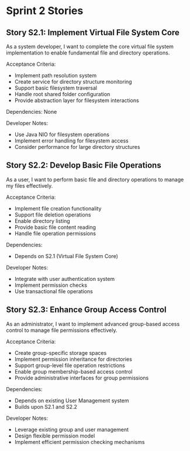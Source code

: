 # Sprint 2 Stories

## Story S2.1: Implement Virtual File System Core
As a system developer, I want to complete the core virtual file system implementation to enable fundamental file and directory operations.

Acceptance Criteria:
- Implement path resolution system
- Create service for directory structure monitoring
- Support basic filesystem traversal
- Handle root shared folder configuration
- Provide abstraction layer for filesystem interactions

Dependencies: None

Developer Notes:
- Use Java NIO for filesystem operations
- Implement error handling for filesystem access
- Consider performance for large directory structures

## Story S2.2: Develop Basic File Operations
As a user, I want to perform basic file and directory operations to manage my files effectively.

Acceptance Criteria:
- Implement file creation functionality
- Support file deletion operations
- Enable directory listing
- Provide basic file content reading
- Handle file operation permissions

Dependencies: 
- Depends on S2.1 (Virtual File System Core)

Developer Notes:
- Integrate with user authentication system
- Implement permission checks
- Use transactional file operations

## Story S2.3: Enhance Group Access Control
As an administrator, I want to implement advanced group-based access control to manage file permissions effectively.

Acceptance Criteria:
- Create group-specific storage spaces
- Implement permission inheritance for directories
- Support group-level file operation restrictions
- Enable group membership-based access control
- Provide administrative interfaces for group permissions

Dependencies:
- Depends on existing User Management system
- Builds upon S2.1 and S2.2

Developer Notes:
- Leverage existing group and user management
- Design flexible permission model
- Implement efficient permission checking mechanisms

